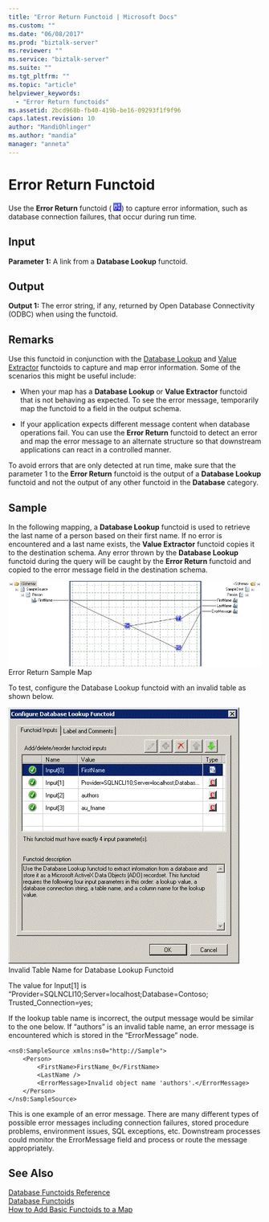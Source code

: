 ```yaml
---
title: "Error Return Functoid | Microsoft Docs"
ms.custom: ""
ms.date: "06/08/2017"
ms.prod: "biztalk-server"
ms.reviewer: ""
ms.service: "biztalk-server"
ms.suite: ""
ms.tgt_pltfrm: ""
ms.topic: "article"
helpviewer_keywords: 
  - "Error Return functoids"
ms.assetid: 2bcd968b-fb40-419b-be16-09293f1f9f96
caps.latest.revision: 10
author: "MandiOhlinger"
ms.author: "mandia"
manager: "anneta"
---
```

# Error Return Functoid
Use the **Error Return** functoid ( ![](../core/media/dberrorextract.gif "dberrorextract")) to capture error information, such as database connection failures, that occur during run time.  
  
## Input  
 **Parameter 1:** A link from a **Database Lookup** functoid.  
  
## Output  
 **Output 1:** The error string, if any, returned by Open Database Connectivity (ODBC) when using the functoid.  
  
## Remarks  
 Use this functoid in conjunction with the [Database Lookup](../core/database-lookup-functoid.md) and [Value Extractor](../core/value-extractor-functoid.md) functoids to capture and map error information. Some of the scenarios this might be useful include:  
  
-   When your map has a **Database Lookup** or **Value Extractor** functoid that is not behaving as expected. To see the error message, temporarily map the functoid to a field in the output schema.  
  
-   If your application expects different message content when database operations fail. You can use the **Error Return** functoid to detect an error and map the error message to an alternate structure so that downstream applications can react in a controlled manner.  
  
 To avoid errors that are only detected at run time, make sure that the parameter 1 to the **Error Return** functoid is the output of a **Database Lookup** functoid and not the output of any other functoid in the **Database** category.  
  
## Sample  
 In the following mapping, a **Database Lookup** functoid is used to retrieve the last name of a person based on their first name. If no error is encountered and a last name exists, the **Value Extractor** functoid copies it to the destination schema. Any error thrown by the **Database Lookup** functoid during the query will be caught by the **Error Return** functoid and copied to the error message field in the destination schema.  
  
 ![Map illustrating error return functoid](../core/media/map-using-error-return-functoid.gif "map_using_error_return_functoid")  
Error Return Sample Map  
  
 To test, configure the Database Lookup functoid with an invalid table as shown below.  
  
 ![DB Lookup functoid with invalid table name](../core/media/invalid-table-name-for-db-lookup.gif "invalid_table_name_for_db_lookup")  
Invalid Table Name for Database Lookup Functoid  
  
 The value for Input[1] is “Provider=SQLNCLI10;Server=localhost;Database=Contoso; Trusted_Connection=yes;  
  
 If the lookup table name is incorrect, the output message would be similar to the one below. If “authors” is an invalid table name, an error message is encountered which is stored in the “ErrorMessage” node.  
  
```  
<ns0:SampleSource xmlns:ns0="http://Sample">  
    <Person>  
        <FirstName>FirstName_0</FirstName>  
        <LastName />  
        <ErrorMessage>Invalid object name 'authors'.</ErrorMessage>  
    </Person>  
</ns0:SampleSource>  
```  
  
 This is one example of an error message. There are many different types of possible error messages including connection failures, stored procedure problems, environment issues, SQL exceptions, etc. Downstream processes could monitor the ErrorMessage field and process or route the message appropriately.  
  
## See Also  
 [Database Functoids Reference](../core/database-functoids-reference.md)   
 [Database Functoids](../core/database-functoids.md)   
 [How to Add Basic Functoids to a Map](../core/how-to-add-basic-functoids-to-a-map.md)